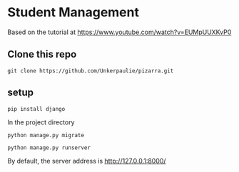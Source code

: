 # Student Management

Based on the tutorial at https://www.youtube.com/watch?v=EUMpUUXKvP0

## Clone this repo

`git clone https://github.com/Unkerpaulie/pizarra.git`

## setup

`pip install django`

In the project directory

`python manage.py migrate`

`python manage.py runserver`

By default, the server address is http://127.0.0.1:8000/

